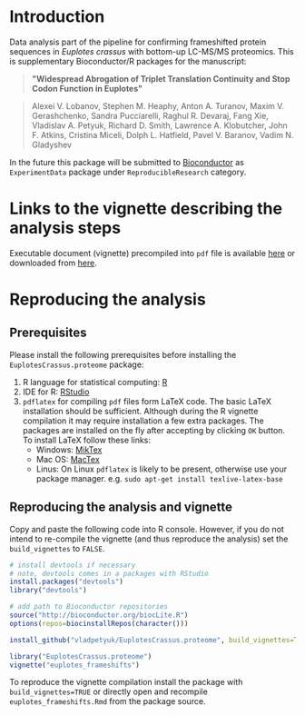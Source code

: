 # Introduction

Data analysis part of the pipeline for confirming 
frameshifted protein sequences in *Euplotes crassus* with 
bottom-up LC-MS/MS proteomics. This is supplementary
Bioconductor/R packages for the manuscript:

> **"Widespread Abrogation of Triplet Translation Continuity and 
> Stop Codon Function in Euplotes"**

> Alexei V. Lobanov, Stephen M. Heaphy, Anton A. Turanov, 
> Maxim V. Gerashchenko, Sandra Pucciarelli, Raghul R. Devaraj, 
> Fang Xie, Vladislav A. Petyuk, Richard D. Smith, 
> Lawrence A. Klobutcher, John F. Atkins, Cristina Miceli, Dolph L. Hatfield, 
> Pavel V. Baranov, Vadim N. Gladyshev

In the future this package will be submitted to [Bioconductor](http://www.bioconductor.org/) as `ExperimentData` package
under `ReproducibleResearch` category.

# Links to the vignette describing the analysis steps

Executable document (vignette) precompiled into `pdf` file is available
[here](https://github.com/vladpetyuk/EuplotesCrassus.proteome/blob/master/inst/doc/euplotes_frameshifts.pdf) or downloaded from [here](https://github.com/vladpetyuk/EuplotesCrassus.proteome/raw/master/inst/doc/euplotes_frameshifts.pdf).

# Reproducing the analysis

## Prerequisites

Please install the following prerequisites before installing the `EuplotesCrassus.proteome` package:

1. R language for statistical computing: [R](https://cloud.r-project.org/)
2. IDE for R: [RStudio](https://www.rstudio.com/products/rstudio/download/)
3. `pdflatex` for compiling `pdf` files form LaTeX code. 
    The basic LaTeX installation should be sufficient. 
    Although during the R vignette compilation
    it may require installation a few extra packages. The packages are 
    installed on the fly after accepting by clicking `OK` button. 
    To install LaTeX follow these links:
    * Windows: [MikTex](http://miktex.org/download)
    * Mac OS: [MacTex](https://tug.org/mactex/)
    * Linus: On Linux `pdflatex` is likely to be present, otherwise use
       your package manager. e.g. `sudo apt-get install texlive-latex-base`

## Reproducing the analysis and vignette

Copy and paste the following code into R console. However, 
if you do not intend to re-compile the vignette (and thus reproduce the
analysis) set the `build_vignettes` to `FALSE`.

```r
# install devtools if necessary
# note, devtools comes in a packages with RStudio
install.packages("devtools")
library("devtools")

# add path to Bioconductor repositories
source("http://bioconductor.org/biocLite.R")
options(repos=biocinstallRepos(character()))

install_github("vladpetyuk/EuplotesCrassus.proteome", build_vignettes=TRUE)

library("EuplotesCrassus.proteome")
vignette("euplotes_frameshifts")
```

To reproduce the vignette compilation install the package with 
`build_vignettes=TRUE` or directly open and recompile 
`euplotes_frameshifts.Rmd` from the package source.


